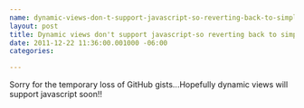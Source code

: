 ```yaml
--- 
name: dynamic-views-don-t-support-javascript-so-reverting-back-to-simple-views
layout: post
title: Dynamic views don't support javascript-so reverting back to simple views
date: 2011-12-22 11:36:00.001000 -06:00
categories: 

---
```

Sorry for the temporary loss of GitHub gists...Hopefully dynamic views will support javascript soon!!
